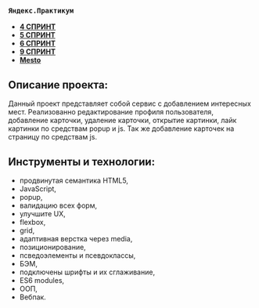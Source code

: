 ### `Яндекс.Практикум`
* [**4 СПРИНТ**](https://www.figma.com/file/2cn9N9jSkmxD84oJik7xL7/JavaScript.-Sprint-4?node-id=28212%3A269)
* [**5 СПРИНТ**](https://www.figma.com/file/bjyvbKKJN2naO0ucURl2Z0/JavaScript.-Sprint-5?node-id=50160%3A2)
* [**6 СПРИНТ**](https://www.figma.com/file/kRVLKwYG3d1HGLvh7JFWRT/JavaScript.-Sprint-6?node-id=1124%3A73)
* [**9 СПРИНТ**](https://www.figma.com/file/PSdQFRHoxXJFs2FH8IXViF/JavaScript.-Sprint-9?node-id=0%3A1&t=vY4AsTDUknTNhh8E-0)
* [**Mesto**](https://rusgans1.github.io/mesto/)

## Описание проекта:

Данный проект представляет собой сервис с добавлением интересных мест. Реализованно редактирование профиля пользователя, добавление карточки, удаление карточки, открытие картинки, лайк картинки по средствам popup и js. Так же добавление карточек на страницу по средствам js.

## Инструменты и технологии:

* продвинутая семантика HTML5,
* JavaScript,
* popup,
* валидацию всех форм,
* улучшите UX,
* flexbox,
* grid,
* адаптивная верстка через media,
* позиционирование,
* псведоэлементы и псевдоклассы,
* БЭМ,
* подключены шрифты и их сглаживание,
* ES6 modules,
* ООП,
* Вебпак.